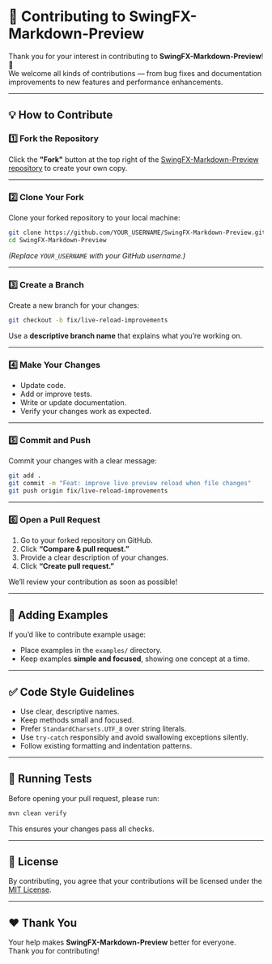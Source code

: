 # 🙌 Contributing to SwingFX-Markdown-Preview

Thank you for your interest in contributing to **SwingFX-Markdown-Preview**! 🎉  
We welcome all kinds of contributions — from bug fixes and documentation improvements to new features and performance enhancements.

---

## 💡 How to Contribute

### 1️⃣ Fork the Repository
Click the **"Fork"** button at the top right of the [SwingFX-Markdown-Preview repository](https://github.com/raghul-tech/SwingFX-Markdown-Preview) to create your own copy.

---

### 2️⃣ Clone Your Fork
Clone your forked repository to your local machine:

```bash
git clone https://github.com/YOUR_USERNAME/SwingFX-Markdown-Preview.git
cd SwingFX-Markdown-Preview
```

*(Replace `YOUR_USERNAME` with your GitHub username.)*

---

### 3️⃣ Create a Branch
Create a new branch for your changes:

```bash
git checkout -b fix/live-reload-improvements
```

Use a **descriptive branch name** that explains what you’re working on.

---

### 4️⃣ Make Your Changes
- Update code.
- Add or improve tests.
- Write or update documentation.
- Verify your changes work as expected.

---

### 5️⃣ Commit and Push
Commit your changes with a clear message:

```bash
git add .
git commit -m "Feat: improve live preview reload when file changes"
git push origin fix/live-reload-improvements
```

---

### 6️⃣ Open a Pull Request
1. Go to your forked repository on GitHub.
2. Click **“Compare & pull request.”**
3. Provide a clear description of your changes.
4. Click **“Create pull request.”**

We’ll review your contribution as soon as possible!

---

## 🧪 Adding Examples
If you’d like to contribute example usage:

- Place examples in the `examples/` directory.
- Keep examples **simple and focused**, showing one concept at a time.

---

## ✅ Code Style Guidelines
- Use clear, descriptive names.
- Keep methods small and focused.
- Prefer `StandardCharsets.UTF_8` over string literals.
- Use `try-catch` responsibly and avoid swallowing exceptions silently.
- Follow existing formatting and indentation patterns.

---

## 🧹 Running Tests
Before opening your pull request, please run:

```bash
mvn clean verify
```

This ensures your changes pass all checks.

---

## 📜 License
By contributing, you agree that your contributions will be licensed under the [MIT License](LICENSE).

---

## ❤️ Thank You
Your help makes **SwingFX-Markdown-Preview** better for everyone.  
Thank you for contributing!
